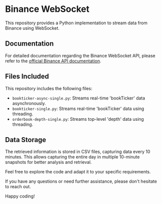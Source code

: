# Binance WebSocket

This repository provides a Python implementation to stream data from Binance using WebSocket.

## Documentation

For detailed documentation regarding the Binance WebSocket API, please refer to the [official Binance API documentation](https://binance-docs.github.io/apidocs/spot/en/#introduction).

## Files Included

This repository includes the following files:

- `bookticker-async-single.py`: Streams real-time 'bookTicker' data asynchronously.
- `bookticker-single.py`: Streams real-time 'bookTicker' data using threading.
- `orderbook-depth-single.py`: Streams top-level 'depth' data using threading.

## Data Storage

The retrieved information is stored in CSV files, capturing data every 10 minutes. This allows capturing the entire day in multiple 10-minute snapshots for better analysis and retrieval.

Feel free to explore the code and adapt it to your specific requirements.

If you have any questions or need further assistance, please don't hesitate to reach out.

Happy coding!

